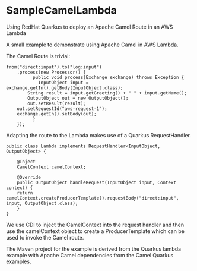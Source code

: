 # SampleCamelLambda
Using RedHat Quarkus to deploy an Apache Camel Route in an AWS Lambda

A small example to demonstrate using Apache Camel in AWS Lambda.

The Camel Route is trivial:

	from("direct:input").to("log:input")
        .process(new Processor() {
              public void process(Exchange exchange) throws Exception {
                InputObject input = exchange.getIn().getBody(InputObject.class);
        	String result = input.getGreeting() + " " + input.getName();
        	OutputObject out = new OutputObject();
        	out.setResult(result);
		out.setRequestId("aws-request-1");
		exchange.getIn().setBody(out);
              }
        });

Adapting the route to the Lambda makes use of a Quarkus RequestHandler.

	public class Lambda implements RequestHandler<InputObject, OutputObject> {

	    @Inject
	    CamelContext camelContext;

	    @Override
	    public OutputObject handleRequest(InputObject input, Context context) {
		return camelContext.createProducerTemplate().requestBody("direct:input", input, OutputObject.class);
	    }
	}

We use CDI to inject the CamelContext into the request handler and then use the camelContext object to create a
ProducerTemplate which can be used to invoke the Camel route.

The Maven project for the example is derived from the Quarkus lambda example with Apache Camel dependencies from the Camel Quarkus examples.
